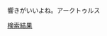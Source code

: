響きがいいよね。アークトゥルス

[検索結果](https://www.google.com/search?q=%E3%82%A2%E3%83%BC%E3%82%AF%E3%83%88%E3%82%A5%E3%83%AB%E3%82%B9&oq=%E3%82%A2%E3%83%BC%E3%82%AF%E3%83%88%E3%82%A5%E3%83%AB%E3%82%B9&gs_lcrp=EgZjaHJvbWUyBggAEEUYOdIBCDY0MjdqMGo3qAIAsAIA&sourceid=chrome&ie=UTF-8)

